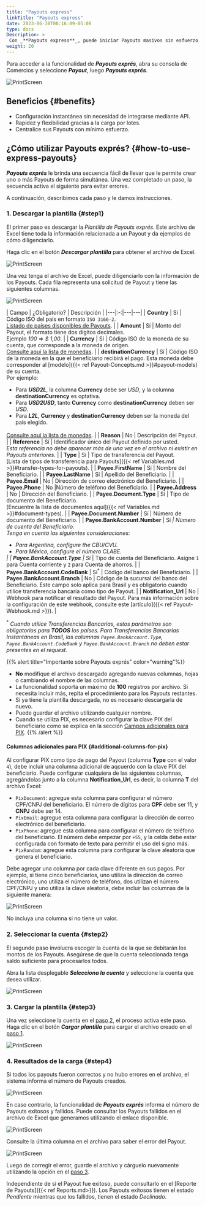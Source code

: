 ```yaml
---
title: "Payouts express"
linkTitle: "Payouts express"
date: 2023-06-30T08:16:09-05:00
type: docs
Description: >
 Con _**Payouts express**_, puede iniciar Payouts masivos sin esfuerzo y sin necesidad de integrarse mediante API, simplemente cargando un archivo Excel que contiene sus solicitudes de Payouts. Este proceso simplificado le permite enviar múltiples pagos con facilidad y precisión de forma eficiente.
weight: 20
---
```


Para acceder a la funcionalidad de _**Payouts exprés**_, abra su consola de Comercios y seleccione ***Payout***, luego ***Payouts exprés***.

![PrintScreen](/assets/Payouts/Payouts13_es.png)

## Beneficios {#benefits}
* Configuración instantánea sin necesidad de integrarse mediante API.
* Rapidez y flexibilidad gracias a la carga por lotes.
* Centralice sus Payouts con mínimo esfuerzo.

## ¿Cómo utilizar Payouts exprés? {#how-to-use-express-payouts}
_**Payouts exprés**_ le brinda una secuencia fácil de llevar que le permite crear uno o más Payouts de forma simultánea. Una vez completado un paso, la secuencia activa el siguiente para evitar errores.

A continuación, describimos cada paso y le damos instrucciones.

### 1. Descargar la plantilla {#step1}
El primer paso es descargar la _Plantilla de Payouts exprés_. Este archivo de Excel tiene toda la información relacionada a un Payout y da ejemplos de cómo diligenciarlo.

Haga clic en el botón _**Descargar plantilla**_ para obtener el archivo de Excel.

![PrintScreen](/assets/Payouts/Payouts14_es.png)

Una vez tenga el archivo de Excel, puede diligenciarlo con la información de los Payouts. Cada fila representa una solicitud de Payout y tiene las siguientes columnas.

![PrintScreen](/assets/Payouts/Payouts15_en.png)

| Campo | ¿Obligatorio? | Descripción |
|---|:-:|---|---|
 | **Country** | Sí | Código ISO del país en formato `ISO 3166-2`.<br>[Listado de países disponibles de Payouts](../overview.html#coverage). |
 | **Amount** | Sí | Monto del Payout, el formato tiene dos dígitos decimales.<br>Ejemplo _100_ => _$ 1,00_. |
 | **Currency** | Sí | Código ISO de la moneda de su cuenta, que corresponde a la moneda de origen.<br>[Consulte aquí la lista de monedas](../payouts-api/variables.html#currencies). |
 | **destinationCurrency** | Sí | Código ISO de la moneda en la que el beneficiario recibirá el pago. Esta moneda debe corresponder al [modelo]({{< ref  Payout-Concepts.md >}}#payout-models) de su cuenta.<br>Por ejemplo:<br><ul style="margin-bottom: initial;"><li>Para _**USD2L**_, la columna **Currency** debe ser _USD_, y la columna **destinationCurrency** es optativa.</li><li>Para _**USD2USD**_, tanto **Currency** como **destinationCurrency** deben ser _USD_.</li><li>Para _**L2L**_, **Currency** y **destinationCurrency** deben ser la moneda del país elegido.</li></ul><br>[Consulte aquí la lista de monedas](../payouts-api/variables.html#currencies). |
 | **Reason** | No | Descripción del Payout. |
 | **Reference** | Sí | Identificador único del Payout definido por usted.<br>_Esta referencia no debe aparecer más de una vez en el archivo ni existir en Payouts anteriores._ |
 | **Type** | Sí | Tipo de transferencia del Payout.<br>[Lista de tipos de transferencia para Payouts]({{< ref Variables.md >}}#transfer-types-for-payouts). |
 | **Payee.FirstName** | Sí | Nombre del Beneficiario. | 
 | **Payee.LastName** | Sí | Apellido del Beneficiario. | 
 | **Payee.Email** | No | Dirección de correo electrónico del Beneficiario. |
 | **Payee.Phone** | No |Número de teléfono del Beneficiario. | 
 | **Payee.Address** | No | Dirección del Beneficiario. | 
 | **Payee.Document.Type** | Sí | Tipo de documento del Beneficiario.<br>[Encuentre la lista de documentos aquí]({{< ref Variables.md >}}#document-types). | 
 | **Payee.Document.Number** | Sí | Número de documento del Beneficiario. | 
 | **Payee.BankAccount.Number** | Sí<sup>*</sup> | Número de cuenta del Beneficiario.<br>Tenga en cuenta las siguientes consideraciones:<br><ul style="margin-bottom: initial;"><li>Para Argentina, configure the CBU/CVU.</li><li>Para México, configure el número CLABE.</li></ul> |
 | **Payee.BankAccount.Type** | Sí<sup>*</sup> | Tipo de cuenta del Beneficiario. Asigne `1` para Cuenta corriente y `2` para Cuenta de ahorros. |
 | **Payee.BankAccount.CodeBank** | Sí<sup>*</sup> | Código del banco del Beneficiario. | 
 | **Payee.BankAccount.Branch** | No | Código de la sucursal del banco del Beneficiario. Este campo solo aplica para Brasil y es obligatorio cuando utilice transferencia bancaria como tipo de Payout. | 
 | **Notification_Url** | No | Webhook para notificar el resultado del Payout. Para más información sobre la configuración de este webhook, consulte este [artículo]({{< ref Payout-Webhook.md >}}). |

<sup>*</sup> _Cuando utilice Transferencias Bancarias, estos parámetros son obligatorios para_ ***TODOS*** _los países. Para Transferencias Bancarias Instantáneas en Brasil, las columnas `Payee.BankAccount.Type`, `Payee.BankAccount.CodeBank` y `Payee.BankAccount.Branch` no deben estar presentes en el request._

{{% alert title="Importante sobre Payouts exprés" color="warning"%}}
* **No** modifique el archivo descargado agregando nuevas columnas, hojas o cambiando el nombre de las columnas.
* La funcionalidad soporta un máximo de **100** registros por archivo. Si necesita incluir más, repita el procedimiento para los Payouts restantes.
* Si ya tiene la plantilla descargada, no es necesario descargarla de nuevo.
* Puede guardar el archivo utilizando cualquier nombre.
* Cuando se utiliza PIX, es necesario configurar la clave PIX del beneficiario como se explica en la sección [Campos adicionales para PIX](#additional-columns-for-pix).
{{% /alert %}}

#### Columnas adicionales para PIX {#additional-columns-for-pix}
Al configurar PIX como tipo de pago del Payout (columna **Type** con el valor `4`), debe incluir una columna adicional de aqcuerdo con la clave PIX del beneficiario. Puede configurar cualquiera de las siguientes columnas, agregándolas junto a la columna **Notification_Url**, es decir, la columna **T** del archivo Excel:

* `PixDocument`: agregue esta columna para configurar el número CPF/CNPJ del beneficiario. El número de dígitos para **CPF** debe ser 11, y **CNPJ** debe ser 14.
* `PixEmail`: agregue esta columna para configurar la dirección de correo electrónico del beneficiario.
* `PixPhone`: agregue esta columna para configurar el número de teléfono del beneficiario. El número debe empezar por `+55`, y la celda debe estar configurada con formato de texto para permitir el uso del signo más.
* `PixRandom`: agregue esta columna para configurar la clave aleatoria que genera el beneficiario.

Debe agregar una columna por cada clave diferente en sus pagos. Por ejemplo, si tiene cinco beneficiarios, uno utiliza la dirección de correo electrónico, uno utiliza el número de teléfono, dos utilizan el número CPF/CNPJ y uno utiliza la clave aleatoria, debe incluir las columnas de la siguiente manera:

![PrintScreen](/assets/Payouts/Payouts23_en.png)

No incluya una columna si no tiene un valor.

### 2. Seleccionar la cuenta {#step2}
El segundo paso involucra escoger la cuenta de la que se debitarán los montos de los Payouts. Asegúrese de que la cuenta seleccionada tenga saldo suficiente para procesarlos todos.

Abra la lista desplegable _**Selecciona la cuenta**_ y seleccione la cuenta que desea utilizar.

![PrintScreen](/assets/Payouts/Payouts16_es.png)

### 3. Cargar la plantilla {#step3}
Una vez seleccione la cuenta en el [paso 2](#step2), el proceso activa este paso. Haga clic en el botón _**Cargar plantilla**_ para cargar el archivo creado en el [paso 1](#step1).

![PrintScreen](/assets/Payouts/Payouts17_es.png)

### 4. Resultados de la carga {#step4}
Si todos los payouts fueron correctos y no hubo errores en el archivo, el sistema informa el número de Payouts creados.

![PrintScreen](/assets/Payouts/Payouts18_es.png)

En caso contrario, la funcionalidad de _**Payouts exprés**_ informa el número de Payouts exitosos y fallidos. Puede consultar los Payouts fallidos en el archivo de Excel que generamos utilizando el enlace disponible.

![PrintScreen](/assets/Payouts/Payouts19_es.png)

Consulte la última columna en el archivo para saber el error del Payout.

![PrintScreen](/assets/Payouts/Payouts20_en.png)

Luego de corregir el error, guarde el archivo y cárguelo nuevamente utilizando la opción en el [paso 3](#step3).

Independiente de si el Payout fue exitoso, puede consultarlo en el [Reporte de Payouts]({{< ref Reports.md>}}). Los Payouts exitosos tienen el estado _Pendiente_ mientras que los fallidos, tienen el estado _Declinado_.
